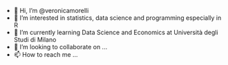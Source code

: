- 👋 Hi, I’m @veronicamorelli
- 👀 I’m interested in statistics, data science and programming especially in R
- 🌱 I’m currently learning Data Science and Economics at Università degli Studi di Milano
- 💞️ I’m looking to collaborate on ...
- 📫 How to reach me ...

